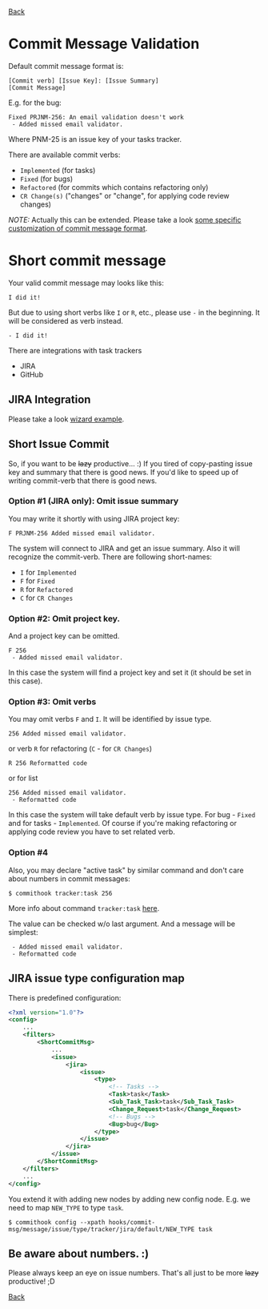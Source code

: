 [Back](../README.md)

# Commit Message Validation
Default commit message format is:
```
[Commit verb] [Issue Key]: [Issue Summary]
[Commit Message]
```
E.g. for the bug:
```
Fixed PRJNM-256: An email validation doesn't work
 - Added missed email validator.
```
Where PNM-25 is an issue key of your tasks tracker.

There are available commit verbs:
- `Implemented` (for tasks)
- `Fixed` (for bugs)
- `Refactored` (for commits which contains refactoring only)
- `CR Change(s)` ("changes" or "change", for applying code review changes)

*NOTE:* Actually this can be extended. Please take a look [some specific customization of commit message format](https://gist.github.com/andkirby/12175e1a46d2a9e6f2bb).

# Short commit message

Your valid commit message may looks like this:
```
I did it!
```
But due to using short verbs like `I` or `R`, etc., please use `-` in the beginning. It will be considered as verb instead.
```
- I did it!
```

There are integrations with task trackers
- JIRA
- GitHub

## JIRA Integration
Please take a look [wizard example](example-wizard.md).

## Short Issue Commit
So, if you want to be ~~lazy~~ productive... :)
If you tired of copy-pasting issue key and summary that there is good news.
If you'd like to speed up of writing commit-verb that there is good news.

### Option #1 (JIRA only): Omit issue summary
You may write it shortly with using JIRA project key:
```
F PRJNM-256 Added missed email validator.
```
The system will connect to JIRA and get an issue summary. Also it will recognize the commit-verb.
There are following short-names:
- `I` for `Implemented`
- `F` for `Fixed`
- `R` for `Refactored`
- `C` for `CR Changes`

### Option #2: Omit project key.

And a project key can be omitted.
```
F 256
 - Added missed email validator.
```
In this case the system will find a project key and set it (it should be set in this case).

### Option #3: Omit verbs
You may omit verbs `F` and `I`. It will be identified by issue type.
```
256 Added missed email validator.
```
or verb `R` for refactoring (`C` - for `CR Changes`)
```
R 256 Reformatted code
```
or for list
```
256 Added missed email validator.
 - Reformatted code
```
In this case the system will take default verb by issue type. For bug - `Fixed`
and for tasks - `Implemented`. Of course if you're making refactoring
or applying code review you have to set related verb.

### Option #4
Also, you may declare "active task" by similar command and don't care about numbers in commit messages:
```shell
$ commithook tracker:task 256
```
More info about command `tracker:task` [here](active-task.md).

The value can be checked w/o last argument.
And a message will be simplest:
```
 - Added missed email validator.
 - Reformatted code
```

## JIRA issue type configuration map
There is predefined configuration:
```xml
<?xml version="1.0"?>
<config>
    ...
    <filters>
        <ShortCommitMsg>
            ...
            <issue>
                <jira>
                    <issue>
                        <type>
                            <!-- Tasks -->
                            <Task>task</Task>
                            <Sub_Task_Task>task</Sub_Task_Task>
                            <Change_Request>task</Change_Request>
                            <!-- Bugs -->
                            <Bug>bug</Bug>
                        </type>
                    </issue>
                </jira>
            </issue>
        </ShortCommitMsg>
    </filters>
    ...
</config>
```
You extend it with adding new nodes by adding new config node. E.g. we need to map `NEW_TYPE` to type `task`.
```
$ commithook config --xpath hooks/commit-msg/message/issue/type/tracker/jira/default/NEW_TYPE task
```

## Be aware about numbers. :)
Please always keep an eye on issue numbers. That's all just to be more ~~lazy~~ productive! ;D

[Back](../README.md)

